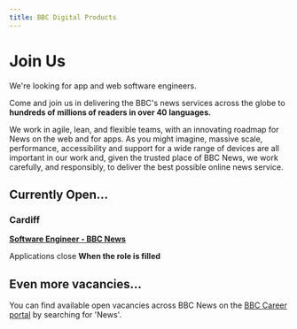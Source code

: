 ```yaml
---
title: BBC Digital Products
---
```


# Join Us

We're looking for app and web software engineers.

Come and join us in delivering the BBC's news services across the globe to **hundreds of millions of readers in over 40 languages.**

We work in agile, lean, and flexible teams, with an innovating roadmap for News on the web and for apps. As you might imagine, massive scale, performance, accessibility and support for a wide range of devices are all important in our work and, given the trusted place of BBC News, we work carefully, and responsibly, to deliver the best possible online news service.

## Currently Open...

### Cardiff

**[Software Engineer - BBC News](https://careerssearch.bbc.co.uk/jobs/job/Software-Engineer/48792)**

Applications close **When the role is filled**

## Even more vacancies...

You can find available open vacancies across BBC News on the [BBC Career portal](http://careerssearch.bbc.co.uk/jobs/search) by searching for 'News'.
